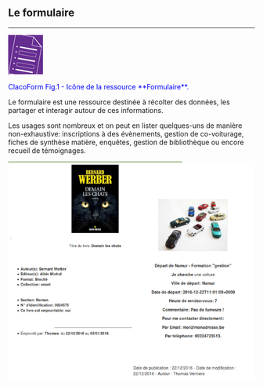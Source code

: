 ## Le formulaire
---

![](images/clacoform-fig1.png)

<p style="text-align: left; color:blue">ClacoForm Fig.1 - Icône de la ressource **Formulaire**.</p>

Le formulaire est une ressource destinée à récolter des données, les partager et interagir autour de ces informations. 

Les usages sont nombreux et on peut en lister quelques-uns de manière non-exhaustive: inscriptions à des évènements, gestion de co-voiturage, fiches de synthèse matière, enquêtes, gestion de bibliothèque ou encore recueil de témoignages. 


![](images/clacoform-fig2.png)



